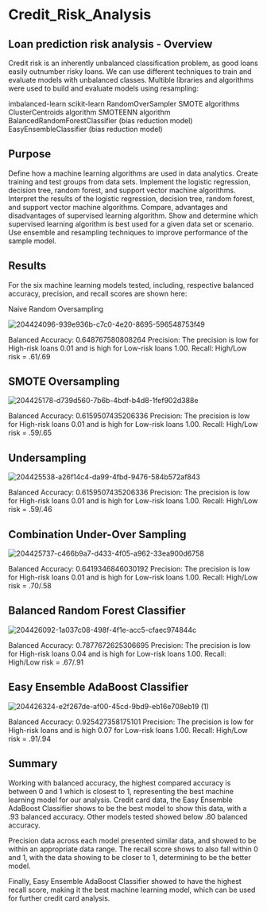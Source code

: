 # Credit_Risk_Analysis

## Loan prediction risk analysis - Overview 

Credit risk is an inherently unbalanced classification problem, as good loans easily outnumber risky loans. We can use different techniques to train and evaluate models with unbalanced classes. Multible libraries and algorithms were used to build and evaluate models using resampling:

imbalanced-learn
scikit-learn
RandomOverSampler
SMOTE algorithms
ClusterCentroids algorithm
SMOTEENN algorithm
BalancedRandomForestClassifier (bias reduction model)
EasyEnsembleClassifier (bias reduction model)

## Purpose

Define how a machine learning algorithms are used in data analytics.
Create training and test groups from data sets.
Implement the logistic regression, decision tree, random forest, and support vector machine algorithms.
Interpret the results of the logistic regression, decision tree, random forest, and support vector machine algorithms.
Compare, advantages and disadvantages of supervised learning algorithm.
Show and determine which supervised learning algorithm is best used for a given data set or scenario.
Use ensemble and resampling techniques to improve performance of the sample model.

## Results

For the six machine learning models tested, including, respective balanced accuracy, precision, and recall scores are shown here:

Naive Random Oversampling

![204424096-939e936b-c7c0-4e20-8695-596548753f49](https://user-images.githubusercontent.com/109055148/213609885-f5d77e63-f299-4076-a339-661ed01b26cb.png)

Balanced Accuracy: 0.648767580808264
Precision: The precision is low for High-risk loans 0.01 and is high for Low-risk loans 1.00.
Recall: High/Low risk = .61/.69


## SMOTE Oversampling


![204425178-d739d560-7b6b-4bdf-b4d8-1fef902d388e](https://user-images.githubusercontent.com/109055148/213609945-3aba81e4-b8e4-4de0-b663-76e39fcc3ff1.png)


Balanced Accuracy: 0.6159507435206336 Precision: The precision is low for High-risk loans 0.01 and is high for Low-risk loans 1.00. Recall: High/Low risk = .59/.65


## Undersampling

![204425538-a26f14c4-da99-4fbd-9476-584b572af843](https://user-images.githubusercontent.com/109055148/213610001-2b22096c-8bc3-462e-ba05-8e22d322183b.png)

Balanced Accuracy: 0.6159507435206336
Precision: The precision is low for High-risk loans 0.01 and is high for Low-risk loans 1.00.
Recall: High/Low risk = .59/.46

## Combination Under-Over Sampling


![204425737-c466b9a7-d433-4f05-a962-33ea900d6758](https://user-images.githubusercontent.com/109055148/213610097-3d18ddbb-2709-4101-96bd-b64f7d0757ee.png)


Balanced Accuracy: 0.6419346846030192
Precision: The precision is low for High-risk loans 0.01 and is high for Low-risk loans 1.00.
Recall: High/Low risk = .70/.58

## Balanced Random Forest Classifier

![204426092-1a037c08-498f-4f1e-acc5-cfaec974844c](https://user-images.githubusercontent.com/109055148/213610165-9080d2f5-0183-4833-97d7-17e142431006.png)

Balanced Accuracy: 0.7877672625306695
Precision: The precision is low for High-risk loans 0.04 and is high for Low-risk loans 1.00.
Recall: High/Low risk = .67/.91

## Easy Ensemble AdaBoost Classifier


![204426324-e2f267de-af00-45cd-9bd9-eb16e708eb19 (1)](https://user-images.githubusercontent.com/109055148/213610251-aed99b39-288d-4317-81b3-974d1051fa80.png)

Balanced Accuracy: 0.925427358175101
Precision: The precision is low for High-risk loans and is high 0.07 for Low-risk loans 1.00.
Recall: High/Low risk = .91/.94

## Summary

Working with balanced accuracy, the highest compared accuracy is between 0 and 1 which is closest to 1, representing the best machine learning model for our analysis. Credit card data, the Easy Ensemble AdaBoost Classifier shows to be the best model to show this data, with a .93 balanced accuracy. Other models tested showed below .80 balanced accuracy.

Precision data across each model presented similar data, and showed to be within an appropriate data range. The recall score shows to also fall within 0 and 1, with the data showing to be closer to 1, determining to be the better model.

Finally, Easy Ensemble AdaBoost Classifier showed to have the highest recall score, making it the best machine learning model, which can be used for further credit card analysis.

